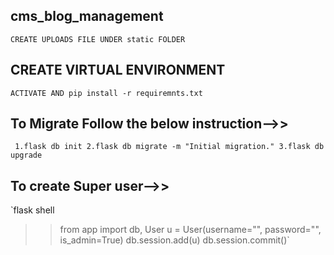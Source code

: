 ## cms_blog_management
`CREATE UPLOADS FILE UNDER static FOLDER`

## CREATE VIRTUAL ENVIRONMENT
  `ACTIVATE AND pip install -r requiremnts.txt`

## To Migrate Follow the below instruction-->>
` 1.flask db init
 2.flask db migrate -m "Initial migration."
 3.flask db upgrade`
 
## To create Super user-->>
`flask shell
 >>from app import db, User
 >>u = User(username="", password="", is_admin=True)
 >>db.session.add(u)
 >>db.session.commit()`
